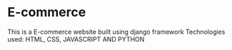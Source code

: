 # E-commerce
This is a E-commerce website built using django framework
Technologies used: HTML, CSS, JAVASCRIPT AND PYTHON
